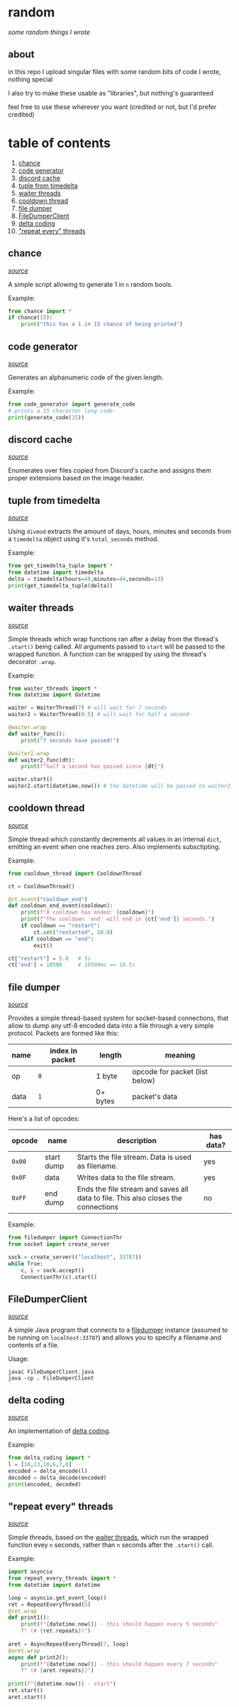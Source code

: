 # random
*some random things I wrote*

## about

in this repo I upload singular files with some random bits of code I wrote, nothing special

I also try to make these usable as "libraries", but nothing's guaranteed

feel free to use these wherever you want (credited or not, but I'd prefer credited)

# table of contents

1. [chance](https://github.com/QeaML/random#chance)
2. [code generator](https://github.com/QeaML/random#code-generator)
3. [discord cache](https://github.com/QeaML/random#discord-cache)
4. [tuple from timedelta](https://github.com/QeaML/random#tuple-from-timedelta)
5. [waiter threads](https://github.com/QeaML/random#waiter-threads)
6. [cooldown thread](https://github.com/QeaML/random#cooldown-thread)
7. [file dumper](https://github.com/QeaML/random#file-dumper)
8. [FileDumperClient](https://github.com/QeaML/random#filedumperclient)
9. [delta coding](https://github.com/QeaML/random#delta-coding)
10. ["repeat every" threads](https://github.com/QeaML/random#repeat-every-threads)

## chance
[*source*](chance.py)

A simple script allowing to generate 1 in `n` random bools.

Example:
```py
from chance import *
if chance(15):
    print("this has a 1 in 15 chance of being printed")
```

## code generator
[*source*](code_generator.py)

Generates an alphanumeric code of the given length.

Example:
```py
from code_generator import generate_code
# prints a 15 character long code
print(generate_code(15))
```

## discord cache
[*source*](discordcache.py)

Enumerates over files copied from Discord's cache and assigns them proper extensions based on the image header.

## tuple from timedelta
[*source*](get_timedelta_tuple.py)

Using `divmod` extracts the amount of days, hours, minutes and seconds from a `timedelta` object using it's `total_seconds` method.

Example:
```py
from get_timedelta_tuple import *
from datetime import timedelta
delta = timedelta(hours=49,minutes=44,seconds=13)
print(get_timedelta_tuple(delta))
```

## waiter threads
[*source*](waiter_threads.py)

Simple threads which wrap functions ran after a delay from the thread's `.start()` being called. All arguments passed to `start` will be passed to the wrapped function. A function can be wrapped by using the thread's decorator `.wrap`.

Example:
```py
from waiter_threads import *
from datetime import datetime

waiter = WaiterThread(7) # will wait for 7 seconds
waiter2 = WaiterThread(0.5) # will wait for half a second

@waiter.wrap
def waiter_func():
    print("7 seconds have passed!")

@waiter2.wrap
def waiter2_func(dt):
    print(f"half a second has passed since {dt}")

waiter.start()
waiter2.start(datetime.now()) # the datetime will be passed to waiter2_func
```

## cooldown thread
[*source*](cooldown_thread.py)

Simple thread which constantly decrements all values in an internal `dict`, emitting an event when one reaches zero. Also implements subsctipting.

Example:
```py
from cooldown_thread import CooldownThread

ct = CooldownThread()

@ct.event("cooldown_end")
def cooldown_end_event(cooldown):
	print(f"A cooldown has ended: {cooldown}")
	print(f"The cooldown 'end' will end in {ct['end']} seconds.")
	if cooldown == "restart":
		ct.set("restarted", 10.0)
	elif cooldown == "end":
		exit()

ct["restart"] = 5.0   # 5s
ct['end'] = 10500     # 10500ms == 10.5s
```

## file dumper
[*source*](filedumper.py)

Provides a simple thread-based system for socket-based connections, that allow to dump any utf-8 encoded data into a file through a very simple protocol. Packets are formed like this:

name | index in packet | length | meaning
-----|-----------------|--------|--------
op | `0` | 1 byte | opcode for packet (list below)
data | `1` | 0+ bytes | packet's data

Here's a list of opcodes:

opcode | name | description | has data?
-------|------|-------------|----------
`0x00` | start dump | Starts the file stream. Data is used as filename. | yes
`0x0F` | data | Writes data to the file stream. | yes
`0xFF` | end dump | Ends the file stream and saves all data to file. This also closes the connections | no

Example:
```py
from filedumper import ConnectionThr
from socket import create_server

sock = create_server(("localhost", 33787))
while True:
    c, i = sock.accept()
    ConnectionThr(c).start()
```

## FileDumperClient
[*source*](FileDumperClient.java)

A simple Java program that connects to a [filedumper](https://github.com/QeaML/random#file-dumper) instance (assumed to be running on `localhost:33787`) and allows you to specify a filename and contents of a file.

Usage:

```
javac FileDumperClient.java
java -cp . FileDumperClient
```

## delta coding
[*source*](delta_coding.py)

An implementation of [delta coding](https://en.wikipedia.org/wiki/Delta_encoding).

Example:
```py
from delta_coding import *
l = [10,13,10,6,7,8]
encoded = delta_encode(l)
decoded = delta_decode(encoded)
print(encoded, decoded)
```

## "repeat every" threads
[*source*](repeat_every_threads.py)

Simple threads, based on the [waiter threads](https://github.com/QeaML/random#waiter-threads), which run the wrapped function evey `n` seconds, rather than `n` seconds after the `.start()` call.

Example:
```py
import asyncio
from repeat_every_threads import *
from datetime import datetime

loop = asyncio.get_event_loop()
ret = RepeatEveryThread(5)
@ret.wrap
def print1():
    print(f"{datetime.now()} - this should happen every 5 seconds"
    f" (# {ret.repeats})")
    
aret = AsyncRepeatEveryThread(7, loop)
@aret.wrap
async def print2():
    print(f"{datetime.now()} - this should happen every 7 seconds" 
    f" (# {aret.repeats})")
    
print(f"{datetime.now()} - start")
ret.start()
aret.start()
```